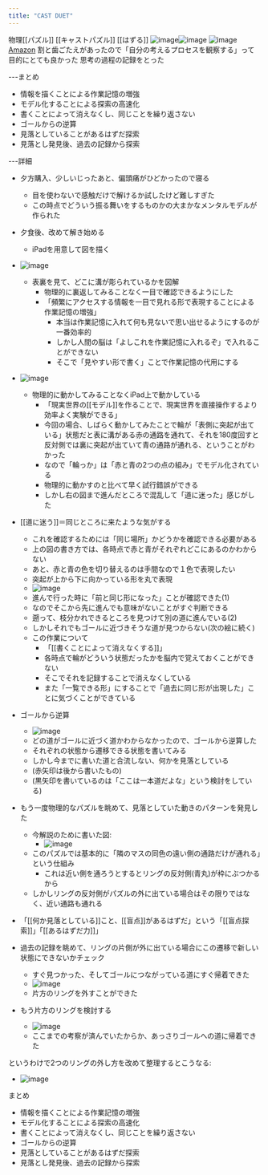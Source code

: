 ```yaml
---
title: "CAST DUET"
---
```


物理[[パズル]] [[キャストパズル]] [[はずる]]
![image](https://gyazo.com/226c4891670f934f9451cf0c7e7a8950/thumb/1000)![image](https://gyazo.com/a401b7c611bdef46376408ca360e942a/thumb/1000)
![image](https://gyazo.com/faf4db8a9ced4f51d199a30c67f77e7d/thumb/1000)
[Amazon](https://amzn.to/2JN5LQU)
割と歯ごたえがあったので「自分の考えるプロセスを観察する」って目的にとても良かった
思考の過程の記録をとった

---まとめ
- 情報を描くことによる作業記憶の増強
- モデル化することによる探索の高速化
- 書くことによって消えなくし、同じことを繰り返さない
- ゴールからの逆算
- 見落としていることがあるはずだ探索
- 見落とし発見後、過去の記録から探索

---詳細
- 夕方購入、少しいじったあと、偏頭痛がひどかったので寝る
    - 目を使わないで感触だけで解けるか試したけど難しすぎた
    - この時点でどういう振る舞いをするものかの大まかなメンタルモデルが作られた
- 夕食後、改めて解き始める
    - iPadを用意して図を描く
- ![image](https://gyazo.com/17277fbaaba90ac6fee72e23698ed9de/thumb/1000)
    - 表裏を見て、どこに溝が彫られているかを図解
        - 物理的に裏返してみることなく一目で確認できるようにした
        - 「頻繁にアクセスする情報を一目で見れる形で表現することによる作業記憶の増強」
            - 本当は作業記憶に入れて何も見ないで思い出せるようにするのが一番効率的
            - しかし人間の脳は「よしこれを作業記憶に入れるぞ」で入れることができない
            - そこで「見やすい形で書く」ことで作業記憶の代用にする

- ![image](https://gyazo.com/a59079955436fb6772dfd4027d01919d/thumb/1000)
    - 物理的に動かしてみることなくiPad上で動かしている
        - 「現実世界の[[モデル]]を作ることで、現実世界を直接操作するより効率よく実験ができる」
        - 今回の場合、しばらく動かしてみたことで輪が「表側に突起が出ている」状態だと表に溝がある赤の通路を通れて、それを180度回すと反対側では裏に突起が出ていて青の通路が通れる、ということがわかった
        - なので「輪っか」は「赤と青の2つの点の組み」でモデル化されている
        - 物理的に動かすのと比べて早く試行錯誤ができる
        - しかし右の図まで進んだところで混乱して「道に迷った」感じがした

- [[道に迷う]]＝同じところに来たような気がする
    - これを確認するためには「同じ場所」かどうかを確認できる必要がある
    - 上の図の書き方では、各時点で赤と青がそれぞれどこにあるのかわからない
    - あと、赤と青の色を切り替えるのは手間なので１色で表現したい
    - 突起が上から下に向かっている形を丸で表現
    - ![image](https://gyazo.com/365e620896c8f780b75b2952cc6706bd/thumb/1000)
    - 進んで行った時に「前と同じ形になった」ことが確認できた(1)
    - なのでそこから先に進んでも意味がないことがすぐ判断できる
    - 遡って、枝分かれできるところを見つけて別の道に進んでいる(2)
    - しかしそれでもゴールに近づきそうな道が見つからない(次の絵に続く)
    - この作業について
        - 「[[書くことによって消えなくする]]」
        - 各時点で輪がどういう状態だったかを脳内で覚えておくことができない
        - そこでそれを記録することで消えなくしている
        - また「一覧できる形」にすることで「過去に同じ形が出現した」ことに気づくことができている

- ゴールから逆算
    - ![image](https://gyazo.com/88ac660ce1da87e8e38204253ee4957f/thumb/1000)
    - どの道がゴールに近づく道かわからなかったので、ゴールから逆算した
    - それぞれの状態から遷移できる状態を書いてみる
    - しかし今までに書いた道と合流しない、何かを見落としている
    - (赤矢印は後から書いたもの)
    - (黒矢印を書いているのは「ここは一本道だよな」という検討をしている)

- もう一度物理的なパズルを眺めて、見落としていた動きのパターンを発見した
    - 今解説のために書いた図:
        - ![image](https://gyazo.com/5878b72b3a947e0d5b4fc2a6a2357cd3/thumb/1000)
    - このパズルでは基本的に「隣のマスの同色の遠い側の通路だけが通れる」という仕組み
        - これは近い側を通ろうとするとリングの反対側(青丸)が枠にぶつかるから
    - しかしリングの反対側がパズルの外に出ている場合はその限りではなく、近い通路も通れる
- 「[[何か見落としている]]こと、[[盲点]]があるはずだ」という「[[盲点探索]]」「[[あるはずだ力]]」

- 過去の記録を眺めて、リングの片側が外に出ている場合にこの遷移で新しい状態にできないかチェック
    - すぐ見つかった、そしてゴールにつながっている道にすぐ帰着できた
    - ![image](https://gyazo.com/16428d7a552a2ac7a3bc2453c042cb22/thumb/1000)
    - 片方のリングを外すことができた

- もう片方のリングを検討する
    - ![image](https://gyazo.com/cf1fc2d8f009a67305d78f932f4274f7/thumb/1000)
    - ここまでの考察が済んでいたからか、あっさりゴールへの道に帰着できた

というわけで2つのリングの外し方を改めて整理するとこうなる:
- ![image](https://gyazo.com/0f78b2a5b5ee42048e73b9153c9ff895/thumb/1000)

まとめ
- 情報を描くことによる作業記憶の増強
- モデル化することによる探索の高速化
- 書くことによって消えなくし、同じことを繰り返さない
- ゴールからの逆算
- 見落としていることがあるはずだ探索
- 見落とし発見後、過去の記録から探索
